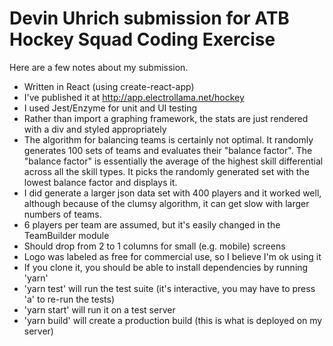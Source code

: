 # Devin Uhrich submission for ATB Hockey Squad Coding Exercise
Here are a few notes about my submission.
- Written in React (using create-react-app)
- I've published it at <http://app.electrollama.net/hockey>
- I used Jest/Enzyme for unit and UI testing
- Rather than import a graphing framework, the stats are just rendered with a div and styled appropriately
- The algorithm for balancing teams is certainly not optimal.  It randomly generates 100 sets of teams and evaluates their "balance factor".  The "balance factor" is essentially the average of the highest skill differential across all the skill types.  It picks the randomly generated set with the lowest balance factor and displays it.
- I did generate a larger json data set with 400 players and it worked well, although because of the clumsy algorithm, it can get slow with larger numbers of teams.
- 6 players per team are assumed, but it's easily changed in the TeamBuilder module
- Should drop from 2 to 1 columns for small (e.g. mobile) screens
- Logo was labeled as free for commercial use, so I believe I'm ok using it
- If you clone it, you should be able to install dependencies by running 'yarn'
- 'yarn test' will run the test suite (it's interactive, you may have to press 'a' to re-run the tests)
- 'yarn start' will run it on a test server
- 'yarn build' will create a production build (this is what is deployed on my server)